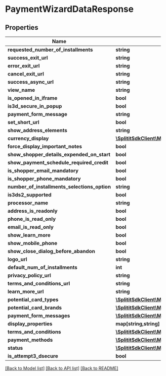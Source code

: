 # PaymentWizardDataResponse

## Properties
Name | Type | Description | Notes
------------ | ------------- | ------------- | -------------
**requested_number_of_installments** | **string** |  | [optional] 
**success_exit_url** | **string** |  | [optional] 
**error_exit_url** | **string** |  | [optional] 
**cancel_exit_url** | **string** |  | [optional] 
**success_async_url** | **string** |  | [optional] 
**view_name** | **string** |  | [optional] 
**is_opened_in_iframe** | **bool** |  | 
**is3d_secure_in_popup** | **bool** |  | [optional] 
**payment_form_message** | **string** |  | [optional] 
**set_short_url** | **bool** |  | 
**show_address_elements** | **string** |  | [optional] 
**currency_display** | [**\SplititSdkClient\Model\ExtendedCurrency**](ExtendedCurrency.md) |  | [optional] 
**force_display_important_notes** | **bool** |  | 
**show_shopper_details_expended_on_start** | **bool** |  | 
**show_payment_schedule_required_credit** | **bool** |  | 
**is_shopper_email_mandatory** | **bool** |  | 
**is_shopper_phone_mandatory** | **bool** |  | 
**number_of_installments_selections_option** | **string** |  | [optional] 
**is3ds2_supported** | **bool** |  | 
**processor_name** | **string** |  | [optional] 
**address_is_readonly** | **bool** |  | 
**phone_is_read_only** | **bool** |  | 
**email_is_read_only** | **bool** |  | 
**show_learn_more** | **bool** |  | 
**show_mobile_phone** | **bool** |  | 
**show_close_dialog_before_abandon** | **bool** |  | 
**logo_url** | **string** |  | [optional] 
**default_num_of_installments** | **int** |  | 
**privacy_policy_url** | **string** |  | [optional] 
**terms_and_conditions_url** | **string** |  | [optional] 
**learn_more_url** | **string** |  | [optional] 
**potential_card_types** | [**\SplititSdkClient\Model\CardType[]**](CardType.md) |  | [optional] 
**potential_card_brands** | [**\SplititSdkClient\Model\CardBrand[]**](CardBrand.md) |  | [optional] 
**payment_form_messages** | [**\SplititSdkClient\Model\PaymentFormMessage[]**](PaymentFormMessage.md) |  | [optional] 
**display_properties** | **map[string,string]** |  | [optional] 
**terms_and_conditions** | [**\SplititSdkClient\Model\SingleTermsModel**](SingleTermsModel.md) |  | [optional] 
**payment_methods** | [**\SplititSdkClient\Model\PaymentMethods[]**](PaymentMethods.md) |  | [optional] 
**status** | [**\SplititSdkClient\Model\InstallmentPlanStatus**](InstallmentPlanStatus.md) |  | 
**is_attempt3_dsecure** | **bool** |  | 

[[Back to Model list]](../README.md#documentation-for-models) [[Back to API list]](../README.md#documentation-for-api-endpoints) [[Back to README]](../README.md)


